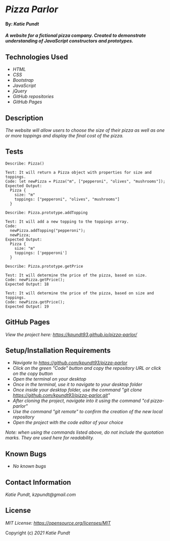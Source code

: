 # _Pizza Parlor_

#### By: _**Katie Pundt**_

#### _A website for a fictional pizza company. Created to demonstrate understanding of JavaScript constructors and prototypes._

## Technologies Used

* _HTML_
* _CSS_
* _Bootstrap_
* _JavaScript_
* _jQuery_
* _GitHub repositories_
* _GitHub Pages_

## Description

_The website will allow users to choose the size of their pizza as well as one or more toppings and display the final cost of the pizza._

## Tests

```
Describe: Pizza()

Test: It will return a Pizza object with properties for size and toppings.
Code: let newPizza = Pizza("m", ["pepperoni", "olives", "mushrooms"]);
Expected Output:
  Pizza {
    size: "m"
    toppings: ["pepperoni", "olives", "mushrooms"]
  }
```
```
Describe: Pizza.prototype.addTopping

Test: It will add a new topping to the toppings array.
Code: 
  newPizza.addTopping("pepperoni");
  newPizza;
Expected Output:
  Pizza {
    size: "m"
    toppings: ['pepperoni']
  }
```

```
Describe: Pizza.prototype.getPrice

Test: It will determine the price of the pizza, based on size.
Code: newPizza.getPrice();
Expected Output: 18

Test: It will determine the price of the pizza, based on size and toppings.
Code: newPizza.getPrice();
Expected Output: 19
```

## GitHub Pages
_View the project here: https://kpundt93.github.io/pizza-parlor/_

## Setup/Installation Requirements

* _Navigate to https://github.com/kpundt93/pizza-parlor_
* _Click on the green "Code" button and copy the repository URL or click on the copy button_
* _Open the terminal on your desktop_
* _Once in the terminal, use it to navigate to your desktop folder_
* _Once inside your desktop folder, use the command "git clone https://github.com/kpundt93/pizza-parlor.git"_
* _After cloning the project, navigate into it using the command "cd pizza-parlor"_
* _Use the command "git remote" to confirm the creation of the new local repository_
* _Open the project with the code editor of your choice_

_Note: when using the commands listed above, do not include the quotation marks. They are used here for readability._

## Known Bugs

* _No known bugs_

## Contact Information
_Katie Pundt, kzpundt@gmail.com_

## License

_MIT License: https://opensource.org/licenses/MIT_

Copyright (c) _2021_ _Katie Pundt_